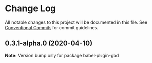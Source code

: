# Change Log

All notable changes to this project will be documented in this file.
See [Conventional Commits](https://conventionalcommits.org) for commit guidelines.

## 0.3.1-alpha.0 (2020-04-10)

**Note:** Version bump only for package babel-plugin-gbd
